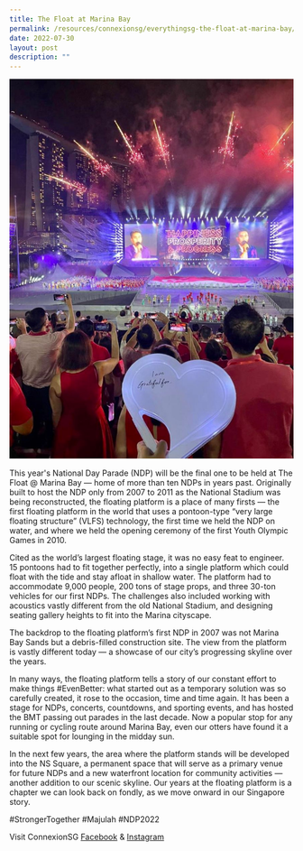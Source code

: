 ```yaml
---
title: The Float at Marina Bay
permalink: /resources/connexionsg/everythingsg-the-float-at-marina-bay/
date: 2022-07-30
layout: post
description: ""
---
```

![](/images/connexionsg/2022/evenbetter%20last%20ndp%20at%20floating%20platform.jpg)

This year's National Day Parade (NDP) will be the final one to be held at The Float @ Marina Bay — home of more than ten NDPs in years past. Originally built to host the NDP only from 2007 to 2011 as the National Stadium was being reconstructed, the floating platform is a place of many firsts — the first floating platform in the world that uses a pontoon-type “very large floating structure” (VLFS) technology, the first time we held the NDP on water, and where we held the opening ceremony of the first Youth Olympic Games in 2010.

Cited as the world’s largest floating stage, it was no easy feat to engineer. 15 pontoons had to fit together perfectly, into a single platform which could float with the tide and stay afloat in shallow water. The platform had to accommodate 9,000 people, 200 tons of stage props, and three 30-ton vehicles for our first NDPs. The challenges also included working with acoustics vastly different from the old National Stadium, and designing seating gallery heights to fit into the Marina cityscape.

The backdrop to the floating platform’s first NDP in 2007 was not Marina Bay Sands but a debris-filled construction site. The view from the platform is vastly different today — a showcase of our city’s progressing skyline over the years.

In many ways, the floating platform tells a story of our constant effort to make things #EvenBetter: what started out as a temporary solution was so carefully created, it rose to the occasion, time and time again. It has been a stage for NDPs, concerts, countdowns, and sporting events, and has hosted the BMT passing out parades in the last decade. Now a popular stop for any running or cycling route around Marina Bay, even our otters have found it a suitable spot for lounging in the midday sun.

In the next few years, the area where the platform stands will be developed into the NS Square, a permanent space that will serve as a primary venue for future NDPs and a new waterfront location for community activities — another addition to our scenic skyline. Our years at the floating platform is a chapter we can look back on fondly, as we move onward in our Singapore story.

#StrongerTogether #Majulah #NDP2022

Visit ConnexionSG [Facebook](https://www.facebook.com/ConnexionSG) & [Instagram](https://www.instagram.com/connexionsg/)